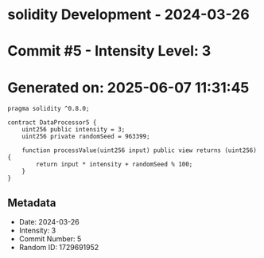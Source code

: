 ﻿# solidity Development - 2024-03-26
# Commit #5 - Intensity Level: 3
# Generated on: 2025-06-07 11:31:45
```solidity
pragma solidity ^0.8.0;

contract DataProcessor5 {
    uint256 public intensity = 3;
    uint256 private randomSeed = 963399;

    function processValue(uint256 input) public view returns (uint256) {
        return input * intensity + randomSeed % 100;
    }
}
```
## Metadata
- Date: 2024-03-26
- Intensity: 3
- Commit Number: 5
- Random ID: 1729691952
